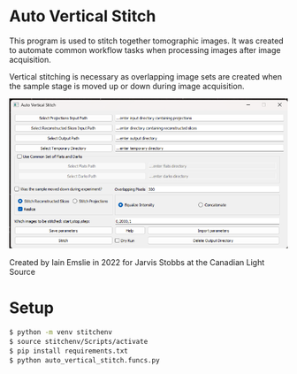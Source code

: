 # Auto Vertical Stitch

This program is used to stitch together tomographic images. It was created to automate common workflow tasks when processing images after image acquisition.

Vertical stitching is necessary as overlapping image sets are created when the sample stage is moved up or down during image acquisition.

![Screenshot of the application](screenshot.png)

Created by Iain Emslie in 2022 for Jarvis Stobbs at the Canadian Light Source

# Setup

```sh
$ python -m venv stitchenv
$ source stitchenv/Scripts/activate
$ pip install requirements.txt
$ python auto_vertical_stitch.funcs.py
```
